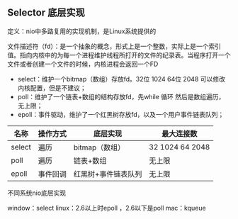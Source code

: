 ## Selector 底层实现

定义：nio中多路复用的实现机制，是Linux系统提供的

文件描述符（fd）：是一个抽象的概念，形式上是一个整数，实际上是一个索引值。指向内核中的为每一个进程维护线程所打开的文件的纪录表。当程序打开一个文件或者创建一个文件的时候，内核进程会返回一个FD

* select：维护一个bitmap（数组）存放fd。32位 1024 64位 2048 可以修改内核配置，但是不建议；
* poll：维护了一个链表+数组的结构存放fd，先while 循环 然后是数组遍历，无上限；
* epoll：事件驱动，维护了一个红黑树存放fd，以及一个用户事件链表队列；

| 名称   | 操作方式 | 底层实现            | 最大连接数      |
| ------ | -------- | ------------------- | --------------- |
| select | 遍历     | bitmap（数组）      | 32 1024 64 2048 |
| poll   | 遍历     | 链表+数组           | 无上限          |
| epoll  | 事件回调 | 红黑树+事件链表队列 | 无上限          |

不同系统nio底层实现

window：select
linux：2.6以上时epoll ，2.6以下是poll
mac：kqueue

